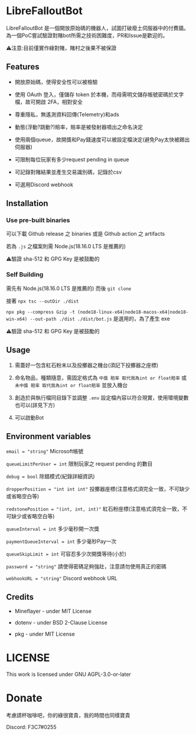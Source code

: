 # LibreFalloutBot

LibreFalloutBot 是一個開放原始碼的機器人，試圖打破廢土伺服器中的付費牆。為一個PoC嘗試驗證對賭bot所需之技術困難度，PR和Issue是歡迎的。

⚠️注意:目前僅實作綠對賭，賭村之後果不被保證

## Features

- 開放原始碼，使得安全性可以被檢驗

- 使用 OAuth 登入，僅儲存 token 於本機，而母需明文儲存帳號密碼於文字檔，故可開啟 2FA，相對安全

- 尊重隱私，無遙測資料回傳(Telemetry)和ads

- 動態(浮動?跳動?)賠率，賠率是被發射器噴出之命名決定

- 使用兩個queue，故開獎和Pay錢速度可以被設定檔決定(避免Pay太快被踢出伺服器)

- 可限制每位玩家有多少request pending in queue

- 可記錄對賭結果並產生交易識別碼，記錄於csv

- 可選用Discord webhook

## Installation

### Use pre-built binaries

可以下載 Github release 之 binaries 或是 Github action 之 artifacts

若為 `.js` 之檔案則需 Node.js(18.16.0 LTS 是推薦的)

⚠️驗證 sha-512 和 GPG Key 是被鼓勵的

### Self Building

需先有 Node.js(18.16.0 LTS 是推薦的) 而後 `git clone`

接著 `npx tsc --outDir ./dist`

`npx pkg --compress Gzip -t (node18-linux-x64|node18-macos-x64|node18-win-x64) --out-path ./dist ./dist/bot.js` 是選用的，為了產生 exe

⚠️驗證 sha-512 和 GPG Key 是被鼓勵的

## Usage

 1. 需蓋好一包含紅石粉末以及投擲器之機台(須記下投擲器之座標)

 2. 命名物品，種類隨意，需固定格式為 `中獎 賠率 取代我為int or float賠率` 或 `未中獎 賠率 取代我為int or float賠率` 並放入機台

 3. 創造於與執行檔同目錄下並調整 `.env` 設定檔內容以符合現實，使用環境變數也可以(詳見下方)

 4. 可以啟動Bot

## Environment variables

`email = "string"` Microsoft帳號

`queueLimitPerUser = int` 限制玩家之 request pending 的數目

`debug = bool` 除錯模式(紀錄詳細資訊)

`dropperPosition = "int int int"` 投擲器座標(注意格式須完全一致，不可缺少或省略空白等)

`redstonePosition = "(int, int, int)"` 紅石粉座標(注意格式須完全一致，不可缺少或省略空白等)

`queueInterval = int` 多少毫秒開一次獎

`paymentQueueInterval = int` 多少毫秒Pay一次

`queueSkipLimit = int` 可容忍多少次開獎等待(小於)

`password = "string"` 請使得密碼足夠強壯，注意請勿使用真正的密碼

`webhookURL = "string"` Discord webhook URL

## Credits

- Mineflayer - under MIT License

- dotenv - under BSD 2-Clause License

- pkg - under MIT License

# LICENSE

This work is licensed under GNU AGPL-3.0-or-later

# Donate

考慮請杯咖啡吧，你的綠很寶貴，我的時間也同樣寶貴

Discord: F3C7#0255
